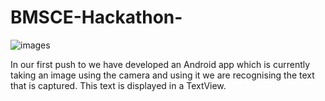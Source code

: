 # BMSCE-Hackathon-
![images](https://i.imgur.com/jzU2aBi.png)

In our first push to we have developed an Android app which is currently taking an image using the camera and using it we are recognising the text that is captured. This text is displayed in a TextView.
